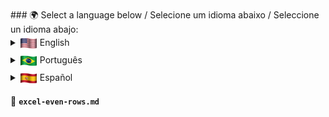 <br>
### 🌍 Select a language below / Selecione um idioma abaixo / Seleccione un idioma abajo:
<br>
<details>
  <summary><img src="../assets/flags/enus.png" width="28" align="absmiddle"/> English</summary>

# Identify Even Rows in Excel  

## 📌 Description  
> 📝 **This formula checks if a row is even-numbered in an Excel spreadsheet.**  
> It is particularly useful for **conditional formatting**, **filtering**, and **row-based calculations**.

## 🛠 Steps performed:
> ✅ **Determines if a row is even using the formula.**  
> ✅ **Applies it in conditional formatting to highlight even rows.**  
> ✅ **Useful for filtering and alternating row-based calculations.**

## ⚙️ Commands:
```
=MOD(LIN();2)=0  
```

## ⚠️ Notes:
> 📌 **Returns TRUE for even rows** and **FALSE for odd rows**.  
> 📌 Works well with **conditional formatting** to create alternating row shading.  
> 📌 Ideal for **structured reports and data analysis**.

## 💡 When to use?
> 🔹 To **highlight even-numbered rows** for better readability.  
> 🔹 For **conditional formatting** in large datasets.  
> 🔹 To **filter or analyze row-based data structures**.

## 🔍 Search Tags:
> Excel even rows, highlight even rows, conditional formatting, alternate row shading, Excel MOD function, filter even rows  

</details>

<details>
  <summary><img src="../assets/flags/ptbr.png" width="28" align="absmiddle"/> Português</summary>

# Identificar Linhas Pares no Excel  

## 📌 Descrição  
> 📝 **Esta fórmula verifica se uma linha possui numeração par no Excel.**  
> É especialmente útil para **formatação condicional**, **filtragem** e **cálculos baseados em linhas**.

## 🛠 Passos realizados:
✅ **Determina se uma linha é par usando a fórmula.**  
✅ **Aplica na formatação condicional para destacar linhas pares.**  
✅ **Útil para filtragem e cálculos alternados por linha.**

## ⚙️ Comandos:
{{CMD}}  
=MOD(LIN();2)=0  
{{CMD}}

## ⚠️ Notas:
📌 **Retorna VERDADEIRO para linhas pares** e **FALSO para linhas ímpares**.  
📌 Funciona bem com **formatação condicional** para criar sombreamento alternado.  
📌 Ideal para **relatórios estruturados e análise de dados**.

## 💡 Quando usar?
🔹 Para **destacar linhas numeradas pares** e melhorar a legibilidade.  
🔹 Para **formatação condicional** em grandes conjuntos de dados.  
🔹 Para **filtrar ou analisar estruturas de dados baseadas em linhas**.

## 🔍 Tags de Busca:
Excel linhas pares, destacar linhas pares, formatação condicional, sombreamento alternado, função MOD do Excel, filtrar linhas pares  

</details>

<details>
  <summary><img src="../assets/flags/es.png" width="28" align="absmiddle"/> Español</summary>

# Identificar Filas Pares en Excel  

## 📌 Descripción  
> 📝 **Esta fórmula verifica si una fila tiene numeración par en Excel.**  
> Es particularmente útil para **formato condicional**, **filtrado** y **cálculos basados en filas**.

## 🛠 Pasos realizados:
✅ **Determina si una fila es par usando la fórmula.**  
✅ **Aplica en el formato condicional para resaltar filas pares.**  
✅ **Útil para filtrado y cálculos alternativos basados en filas.**

## ⚙️ Comandos:
{{CMD}}  
=MOD(LIN();2)=0  
{{CMD}}

## ⚠️ Notas:
📌 **Devuelve VERDADERO para filas pares** y **FALSO para filas impares**.  
📌 Funciona bien con **formato condicional** para crear sombreado alternado.  
📌 Ideal para **informes estructurados y análisis de datos**.

## 💡 ¿Cuándo usar?
🔹 Para **resaltar filas numeradas pares** y mejorar la legibilidad.  
🔹 Para **formato condicional** en grandes conjuntos de datos.  
🔹 Para **filtrar o analizar estructuras de datos basadas en filas**.

## 🔍 Etiquetas de Búsqueda:
Excel filas pares, resaltar filas pares, formato condicional, sombreado alternado, función MOD de Excel, filtrar filas pares  

</details>

📂 **`excel-even-rows.md`**
